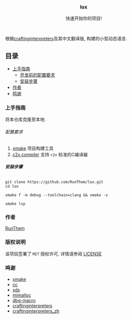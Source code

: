 <p align="center">
<!--
  <a href="https://github.com/RunThem/lox/">
    <img src="images/logo.png" alt="Logo" width="80" height="80">
  </a>
-->

  <h3 align="center">lox</h3>
  <p align="center">快速开始你的项目!</p>
</p>
<br />

根据[craftinginterpreters](https://github.com/munificent/craftinginterpreters)及其中文翻译版,
构建的小型动态语言.
 
## 目录

- [上手指南](#上手指南)
  - [开发前的配置要求](#配置要求)
  - [安装步骤](#安装步骤)
- [作者](#作者)
- [鸣谢](#鸣谢)

### 上手指南

将本仓库克隆至本地.

###### 配置要求

1. [xmake](https://github.com/xmake-io/xmake) 项目构建工具
2. [c2x compiler](https://zh.cppreference.com/w/c/23) 支持 `c2x` 标准的C编译器

###### **安装步骤**

```shell
git clone https://github.com/RunThem/lox.git
cd lox

xmake f -m debug --toolchain=clang && xmake -v

xmake lsp
```

### 作者

<a href="mailto:iccy.fun@outlook.com">RunThem</a>

### 版权说明

该项目签署了 `MIT` 授权许可, 详情请参阅 [LICENSE](https://github.com/RunThem/lox/blob/master/LICENSE)

### 鸣谢

- [xmake](https://github.com/xmake-io/xmake)
- [cc](https://github.com/JacksonAllan/CC)
- [sds](https://github.com/antirez/sds)
- [mimalloc](https://github.com/microsoft/mimalloc)
- [dbg-macro](https://github.com/eerimoq/dbg-macro)
- [craftinginterpreters](https://github.com/munificent/craftinginterpreters)
- [craftinginterpreters_zh](https://github.com/GuoYaxiang/craftinginterpreters_zh)

